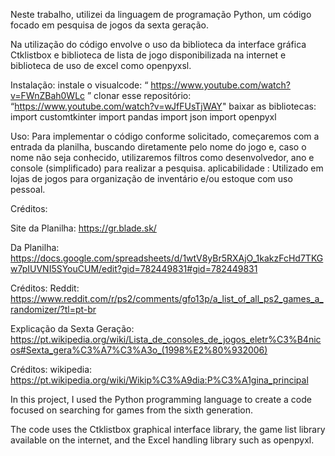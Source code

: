 Neste trabalho, utilizei  da linguagem de programação Python, um código focado em pesquisa de jogos da sexta geração.

Na utilização do código envolve o uso da biblioteca da interface gráfica Ctklistbox e biblioteca de lista de jogo disponibilizada na internet e biblioteca de uso de excel como  openpyxsl.

Instalação:
  instale o visualcode:  “ https://www.youtube.com/watch?v=FWnZBah0WLc ”
  clonar esse repositório: “https://www.youtube.com/watch?v=wJfFUsTjWAY"
  baixar as bibliotecas:
    import customtkinter
    import pandas
    import json
    import openpyxl

Uso:
Para implementar o código conforme solicitado, começaremos com a entrada da planilha, buscando diretamente pelo nome do jogo e, caso o nome não seja conhecido, utilizaremos filtros como desenvolvedor, ano e console (simplificado) para realizar a pesquisa.
aplicabilidade :
  Utilizado em lojas de jogos para organização de inventário e/ou estoque com uso pessoal.

Créditos: 

 Site da Planilha:
    https://gr.blade.sk/

  Da Planilha:
    https://docs.google.com/spreadsheets/d/1wtV8yBr5RXAjO_1kakzFcHd7TKGw7pIUVNI5SYouCUM/edit?gid=782449831#gid=782449831

  Créditos:
    Reddit:
      https://www.reddit.com/r/ps2/comments/gfo13p/a_list_of_all_ps2_games_a_randomizer/?tl=pt-br

  Explicação da Sexta Geração:
    https://pt.wikipedia.org/wiki/Lista_de_consoles_de_jogos_eletr%C3%B4nicos#Sexta_gera%C3%A7%C3%A3o_(1998%E2%80%932006)

  Créditos:
    wikipedia:
      https://pt.wikipedia.org/wiki/Wikip%C3%A9dia:P%C3%A1gina_principal

      
In this project, I used the Python programming language to create a code focused on searching for games from the sixth generation.

The code uses the Ctklistbox graphical interface library, the game list library available on the internet, and the Excel handling library such as openpyxl.


